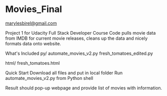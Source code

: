 # Movies_Final
marylesbirel@gmail.com

Project 1 for Udacity Full Stack Developer Course
Code pulls movie data from IMDB for current movie releases,
cleans up the data and nicely formats data onto website.

What's Included
py/
	automate_movies_v2.py
	fresh_tomatoes_edited.py
	
html/
	fresh_tomatoes.html


Quick Start
Download all files and put in local folder
Run automate_movies_v2.py from Python shell

Result should pop-up webpage and provide list of movies 
with information.
